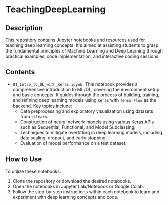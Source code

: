 # TeachingDeepLearning

## Description
This repository contains Jupyter notebooks and resources used for teaching deep learning concepts. It's aimed at assisting students to grasp the fundamental principles of Machine Learning and Deep Learning through practical examples, code implementation, and interactive coding sessions.

## Contents
- `01_Intro_to_DL_with_Keras.ipynb`: This notebook provides a comprehensive introduction to ML/DL, covering the environment setup and basic concepts. It guides through the process of building, training, and refining deep learning models using `Keras` with `TensorFlow` as the backend. Key topics include:
  - Data preprocessing and exploratory visualization using datasets from `sklearn`.
  - Construction of neural network models using various Keras APIs such as Sequential, Functional, and Model Subclassing.
  - Techniques to mitigate overfitting in deep learning models, including data scaling, dropout, and early stopping.
  - Evaluation of model performance on a test dataset.

## How to Use
To utilize these notebooks:
1. Clone the repository or download the desired notebooks.
2. Open the notebooks in Jupyter Lab/Notebook or Google Colab.
3. Follow the step-by-step instructions within each notebook to learn and experiment with deep learning concepts and code.
